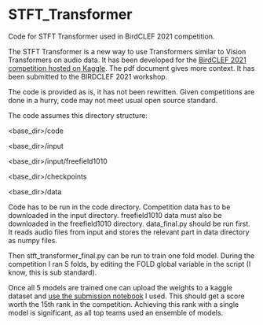 # STFT_Transformer
Code for STFT Transformer used in BirdCLEF 2021 competition.

The STFT Transformer is a new way to use Transformers similar to Vision Transformers on audio data.  It has been developed for the [BirdCLEF 2021 competition hosted on Kaggle](https://www.kaggle.com/c/birdclef-2021).  The pdf document gives more context.  It has been submitted to the BIRDCLEF 2021 workshop.

The code is provided as is, it has not been rewritten.  Given competitions are done in a hurry, code may not meet usual open source standard.

The code assumes this directory structure:

<base_dir>/code

<base_dir>/input

<base_dir>/input/freefield1010

<base_dir>/checkpoints

<base_dir>/data

Code has to be run in the code directory.  Competition data has to be downloaded in the input directory.  freefield1010 data must also be downloaded in the freefield1010 directory. data_final.py should be run first. It reads audio files from input and stores the relevant part in data directory as numpy files.

Then stft_transformer_final.py can be run to train one fold model.  During the competition I ran 5 folds, by editing the FOLD global variable in the script (I know, this is sub standard).

Once all 5 models are trained one can upload the weights to a kaggle dataset and [use the submission notebook](https://www.kaggle.com/cpmpml/stft-transformer-infer?scriptVersionId=65743541) I used.  This should get a score worth the 15th rank in the competition.  Achieving this rank with a single model is significant, as all top teams used an ensemble of models.
